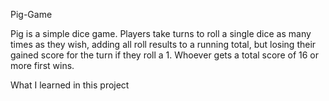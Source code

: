 Pig-Game 

Pig is a simple dice game. Players take turns to roll a single dice as many times as they wish, adding all roll results to a running total,
but losing their gained score for the turn if they roll a 1. Whoever gets a total score of 16 or more first wins.

What I learned in this project
